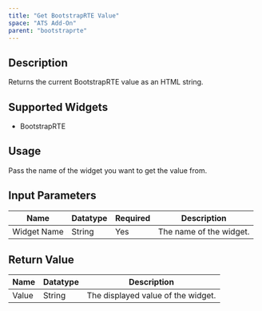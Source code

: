 ```yaml
---
title: "Get BootstrapRTE Value"
space: "ATS Add-On" 
parent: "bootstraprte"
---
```

## Description
Returns the current BootstrapRTE value as an HTML string.

## Supported Widgets
+ BootstrapRTE

## Usage
Pass the name of the widget you want to get the value from.

## Input Parameters



Name | Datatype | Required | Description
---- | -------- | ------- |---------------
Widget Name | String | Yes | The name of the widget.

## Return Value

Name | Datatype | Description
---- | --------- | ---------------
Value | String | The displayed value of the widget.
